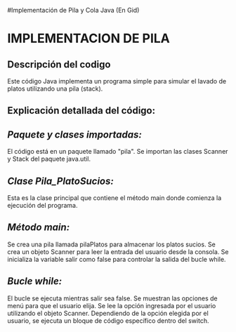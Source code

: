 #Implementación de Pila y Cola Java
(En Gid)
<h1>IMPLEMENTACION DE PILA</h1>
<h2>Descripción del codigo</h2>

<p>Este código Java implementa un programa simple para simular el lavado de platos utilizando una pila (stack).</p>
<h2>Explicación detallada del código:</h2>

<h2><em><string>Paquete y clases importadas:</string></em></h2>
<p>El código está en un paquete llamado "pila".
Se importan las clases Scanner y Stack del paquete java.util.</p>
<h2><em><string>Clase Pila_PlatoSucios:</string></em></h2>
<p>Esta es la clase principal que contiene el método main donde comienza la ejecución del programa.</p>
<h2><em><string>Método main:</string></em></h2>
<p>Se crea una pila llamada pilaPlatos para almacenar los platos sucios.
Se crea un objeto Scanner para leer la entrada del usuario desde la consola.
Se inicializa la variable salir como false para controlar la salida del bucle while.</p>
<h2><em><string>Bucle while:</string></em></h2>
<p>El bucle se ejecuta mientras salir sea false.
Se muestran las opciones de menú para que el usuario elija.
Se lee la opción ingresada por el usuario utilizando el objeto Scanner.
Dependiendo de la opción elegida por el usuario, se ejecuta un bloque de código específico dentro del switch.</p>



